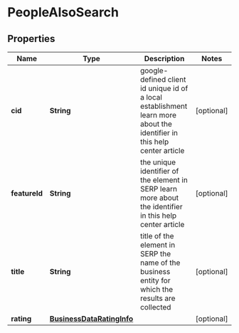 

# PeopleAlsoSearch


## Properties

| Name | Type | Description | Notes |
|------------ | ------------- | ------------- | -------------|
|**cid** | **String** | google-defined client id unique id of a local establishment learn more about the identifier in this help center article |  [optional] |
|**featureId** | **String** | the unique identifier of the element in SERP learn more about the identifier in this help center article |  [optional] |
|**title** | **String** | title of the element in SERP the name of the business entity for which the results are collected |  [optional] |
|**rating** | [**BusinessDataRatingInfo**](BusinessDataRatingInfo.md) |  |  [optional] |



